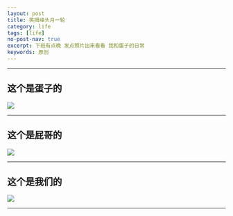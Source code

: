 ```yaml
---
layout: post
title: 笑揖峰头月一轮
category: life
tags: [life]
no-post-nav: true
excerpt: 下班有点晚 发点照片出来看看 我和蛋子的日常
keywords: 原创
---
```


---

## 这个是蛋子的

![](https://www.handsomzohn.xyz/assets/images/2018/daily/DailyPlayLandWarChess.jpg)


---

## 这个是屁哥的

![](https://www.handsomzohn.xyz/assets/images/2018/daily/OnTheWayHome.jpg)

---

## 这个是我们的

![](https://www.handsomzohn.xyz/assets/images/2018/daily/RevisitingThePlace.jpg)

---
